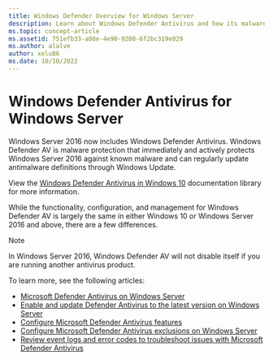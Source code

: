 ```yaml
---
title: Windows Defender Overview for Windows Server
description: Learn about Windows Defender Antivirus and how its malware protection that immediately and actively protects Windows Server 2016 against known malware. 
ms.topic: concept-article
ms.assetid: 751efb33-a08e-4e90-9208-6f2bc319e029
ms.author: alalve
author: xelu86
ms.date: 10/10/2022
---
```

# Windows Defender Antivirus for Windows Server

Windows Server 2016 now includes Windows Defender Antivirus. Windows Defender AV is malware protection that immediately and actively protects Windows Server 2016 against known malware and can regularly update antimalware definitions through Windows Update.

View the [Windows Defender Antivirus in Windows 10](/windows/threat-protection/windows-defender-antivirus/windows-defender-antivirus-in-windows-10) documentation library for more information.

While the functionality, configuration, and management for Windows Defender AV is largely the same in either Windows 10 or Windows Server 2016 and above, there are a few differences.

> [!NOTE]
> In Windows Server 2016, Windows Defender AV will not disable itself if you are running another antivirus product.

To learn more, see the following articles:

- [Microsoft Defender Antivirus on Windows Server](/microsoft-365/security/defender-endpoint/microsoft-defender-antivirus-on-windows-server)
- [Enable and update Defender Antivirus to the latest version on Windows Server](/microsoft-365/security/defender-endpoint/enable-update-mdav-to-latest-ws)
- [Configure Microsoft Defender Antivirus features](/microsoft-365/security/defender-endpoint/configure-microsoft-defender-antivirus-features)
- [Configure Microsoft Defender Antivirus exclusions on Windows Server](/microsoft-365/security/defender-endpoint/configure-server-exclusions-microsoft-defender-antivirus)
- [Review event logs and error codes to troubleshoot issues with Microsoft Defender Antivirus](/microsoft-365/security/defender-endpoint/troubleshoot-microsoft-defender-antivirus)
